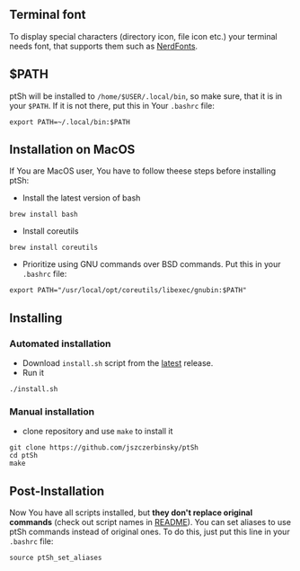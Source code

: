## Terminal font
To display special characters (directory icon, file icon etc.) your terminal needs font, that supports them such as [NerdFonts](https://github.com/ryanoasis/nerd-fonts).

## $PATH
ptSh will be installed to `/home/$USER/.local/bin`, so make sure, that it is in your `$PATH`.
If it is not there, put this in Your `.bashrc` file:

```shell
export PATH=~/.local/bin:$PATH
```

## Installation on MacOS
If You are MacOS user, You have to follow theese steps before installing ptSh:
- Install the latest version of bash
```shell
brew install bash
```
- Install coreutils
```shell
brew install coreutils
```
- Prioritize using GNU commands over BSD commands. Put this in your `.bashrc` file:
```shell
export PATH="/usr/local/opt/coreutils/libexec/gnubin:$PATH"
```

## Installing
### Automated installation
- Download `install.sh` script from the [latest](https://github.com/jszczerbinsky/ptSh/releases/latest) release.
- Run it
```shell
./install.sh
```

### Manual installation
- clone repository and use `make` to install it
```shell
git clone https://github.com/jszczerbinsky/ptSh
cd ptSh
make
```

## Post-Installation
Now You have all scripts installed, but **they don't replace original commands** (check out script names in [README](https://github.com/jszczerbinsky/ptSh/blob/main/README.md)). You can set aliases to use ptSh commands instead of original ones. To do this, just put this line in your `.bashrc` file:
 
```shell
source ptSh_set_aliases
```